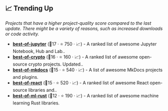 ## 📈 Trending Up

_Projects that have a higher project-quality score compared to the last update. There might be a variety of reasons, such as increased downloads or code activity._

- <b><a href="https://github.com/ml-tooling/best-of-jupyter">best-of-jupyter</a></b> (🥈17 ·  ⭐ 750 · 📈) - A ranked list of awesome Jupyter Notebook, Hub and Lab.. <code><img src="https://www.python.org/static/favicon.ico" style="display:inline;" width="13" height="13"></code>
- <b><a href="https://github.com/LukasMasuch/best-of-crypto">best-of-crypto</a></b> (🥇16 ·  ⭐ 160 · 📈) - A ranked list of awesome open-source crypto projects. Updated..
- <b><a href="https://github.com/mkdocs/catalog">best-of-mkdocs</a></b> (🥇15 ·  ⭐ 540 · 📈) - A list of awesome MkDocs projects and plugins.
- <b><a href="https://github.com/LukasMasuch/best-of-react">best-of-react</a></b> (🥉15 ·  ⭐ 520 · 📈) - A ranked list of awesome React open-source libraries and.. <code><img src="https://cdn.icon-icons.com/icons2/2108/PNG/512/javascript_icon_130900.png" style="display:inline;" width="13" height="13"></code>
- <b><a href="https://github.com/e-tornike/best-of-ml-rust">best-of-ml-rust</a></b> (🥉12 ·  ⭐ 190 · 📈) - A ranked list of awesome machine learning Rust libraries.

